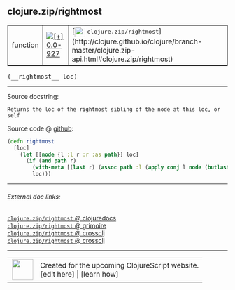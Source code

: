 ## clojure.zip/rightmost



 <table border="1">
<tr>
<td>function</td>
<td><a href="https://github.com/cljsinfo/cljs-api-docs/tree/0.0-927"><img valign="middle" alt="[+] 0.0-927" title="Added in 0.0-927" src="https://img.shields.io/badge/+-0.0--927-lightgrey.svg"></a> </td>
<td>
[<img height="24px" valign="middle" src="http://i.imgur.com/1GjPKvB.png"> <samp>clojure.zip/rightmost</samp>](http://clojure.github.io/clojure/branch-master/clojure.zip-api.html#clojure.zip/rightmost)
</td>
</tr>
</table>


 <samp>
(__rightmost__ loc)<br>
</samp>

---





Source docstring:

```
Returns the loc of the rightmost sibling of the node at this loc, or self
```


Source code @ [github](https://github.com/clojure/clojurescript/blob/r2138/src/cljs/clojure/zip.cljs#L142-L148):

```clj
(defn rightmost
  [loc]
    (let [[node {l :l r :r :as path}] loc]
      (if (and path r)
        (with-meta [(last r) (assoc path :l (apply conj l node (butlast r)) :r nil)] (meta loc))
        loc)))
```

<!--
Repo - tag - source tree - lines:

 <pre>
clojurescript @ r2138
└── src
    └── cljs
        └── clojure
            └── <ins>[zip.cljs:142-148](https://github.com/clojure/clojurescript/blob/r2138/src/cljs/clojure/zip.cljs#L142-L148)</ins>
</pre>

-->

---



###### External doc links:

[`clojure.zip/rightmost` @ clojuredocs](http://clojuredocs.org/clojure.zip/rightmost)<br>
[`clojure.zip/rightmost` @ grimoire](http://conj.io/store/v1/org.clojure/clojure/1.7.0-beta3/clj/clojure.zip/rightmost/)<br>
[`clojure.zip/rightmost` @ crossclj](http://crossclj.info/fun/clojure.zip/rightmost.html)<br>
[`clojure.zip/rightmost` @ crossclj](http://crossclj.info/fun/clojure.zip.cljs/rightmost.html)<br>

---

 <table>
<tr><td>
<img valign="middle" align="right" width="48px" src="http://i.imgur.com/Hi20huC.png">
</td><td>
Created for the upcoming ClojureScript website.<br>
[edit here] | [learn how]
</td></tr></table>

[edit here]:https://github.com/cljsinfo/cljs-api-docs/blob/master/cljsdoc/clojure.zip/rightmost.cljsdoc
[learn how]:https://github.com/cljsinfo/cljs-api-docs/wiki/cljsdoc-files

<!--

This information was too distracting to show to readers, but I'll leave it
commented here since it is helpful to:

- pretty-print the data used to generate this document
- and show how to retrieve that data



The API data for this symbol:

```clj
{:ns "clojure.zip",
 :name "rightmost",
 :signature ["[loc]"],
 :history [["+" "0.0-927"]],
 :type "function",
 :full-name-encode "clojure.zip/rightmost",
 :source {:code "(defn rightmost\n  [loc]\n    (let [[node {l :l r :r :as path}] loc]\n      (if (and path r)\n        (with-meta [(last r) (assoc path :l (apply conj l node (butlast r)) :r nil)] (meta loc))\n        loc)))",
          :title "Source code",
          :repo "clojurescript",
          :tag "r2138",
          :filename "src/cljs/clojure/zip.cljs",
          :lines [142 148]},
 :full-name "clojure.zip/rightmost",
 :clj-symbol "clojure.zip/rightmost",
 :docstring "Returns the loc of the rightmost sibling of the node at this loc, or self"}

```

Retrieve the API data for this symbol:

```clj
;; from Clojure REPL
(require '[clojure.edn :as edn])
(-> (slurp "https://raw.githubusercontent.com/cljsinfo/cljs-api-docs/catalog/cljs-api.edn")
    (edn/read-string)
    (get-in [:symbols "clojure.zip/rightmost"]))
```

-->
